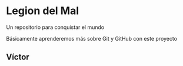 # Legion del Mal

Un repositorio para conquistar el mundo

Básicamente aprenderemos más sobre Git y GitHub con este proyecto

## Víctor
